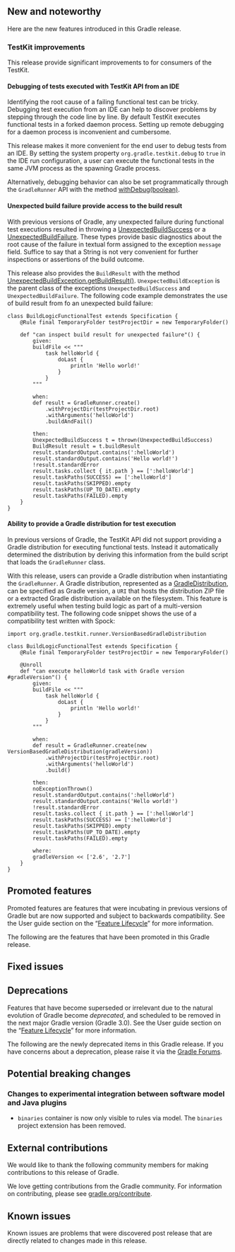 ## New and noteworthy

Here are the new features introduced in this Gradle release.

<!--
IMPORTANT: if this is a patch release, ensure that a prominent link is included in the foreword to all releases of the same minor stream.
Add-->

<!--
### Example new and noteworthy
-->

### TestKit improvements

This release provide significant improvements to for consumers of the TestKit.

#### Debugging of tests executed with TestKit API from an IDE

Identifying the root cause of a failing functional test can be tricky. Debugging test execution from an IDE can help to discover problems
by stepping through the code line by line. By default TestKit executes functional tests in a forked daemon process. Setting up remote debugging for a daemon process
is inconvenient and cumbersome.

This release makes it more convenient for the end user to debug tests from an IDE. By setting the system property `org.gradle.testkit.debug` to `true` in the IDE run configuration,
a user can execute the functional tests in the same JVM process as the spawning Gradle process.

Alternatively, debugging behavior can also be set programmatically through the `GradleRunner` API with the method
<a href="javadoc/org/gradle/testkit/runner/GradleRunner.html#withDebug(boolean)">withDebug(boolean)</a>.

#### Unexpected build failure provide access to the build result

With previous versions of Gradle, any unexpected failure during functional test executions resulted in throwing a
<a href="javadoc/org/gradle/testkit/runner/UnexpectedBuildSuccess.html">UnexpectedBuildSuccess</a> or a
<a href="javadoc/org/gradle/testkit/runner/UnexpectedBuildFailure.html">UnexpectedBuildFailure</a>.
These types provide basic diagnostics about the root cause of the failure in textual form assigned to the exception `message` field. Suffice to say that a String is not very
convenient for further inspections or assertions of the build outcome.

This release also provides the `BuildResult` with the method <a href="javadoc/org/gradle/testkit/runner/UnexpectedBuildException.html#getBuildResult()">UnexpectedBuildException.getBuildResult()</a>.
`UnexpectedBuildException` is the parent class of the exceptions `UnexpectedBuildSuccess` and `UnexpectedBuildFailure`. The following code example demonstrates the use of build result from
fo an unexpected build failure:

    class BuildLogicFunctionalTest extends Specification {
        @Rule final TemporaryFolder testProjectDir = new TemporaryFolder()

        def "can inspect build result for unexpected failure"() {
            given:
            buildFile << """
                task helloWorld {
                    doLast {
                        println 'Hello world!'
                    }
                }
            """

            when:
            def result = GradleRunner.create()
                .withProjectDir(testProjectDir.root)
                .withArguments('helloWorld')
                .buildAndFail()

            then:
            UnexpectedBuildSuccess t = thrown(UnexpectedBuildSuccess)
            BuildResult result = t.buildResult
            result.standardOutput.contains(':helloWorld')
            result.standardOutput.contains('Hello world!')
            !result.standardError
            result.tasks.collect { it.path } == [':helloWorld']
            result.taskPaths(SUCCESS) == [':helloWorld']
            result.taskPaths(SKIPPED).empty
            result.taskPaths(UP_TO_DATE).empty
            result.taskPaths(FAILED).empty
        }
    }

#### Ability to provide a Gradle distribution for test execution

In previous versions of Gradle, the TestKit API did not support providing a Gradle distribution for executing functional tests. Instead it automatically
determined the distribution by deriving this information from the build script that loads the `GradleRunner` class.

With this release, users can provide a Gradle distribution when instantiating the `GradleRunner`. A Gradle distribution, represented as a
<a href="javadoc/org/gradle/testkit/runner/GradleDistribution.html">GradleDistribution</a>, can be specified as Gradle version, a `URI` that hosts
the distribution ZIP file or a extracted Gradle distribution available on the filesystem. This feature is extremely useful when testing build logic
as part of a multi-version compatibility test. The following code snippet shows the use of a compatibility test written with
Spock:

    import org.gradle.testkit.runner.VersionBasedGradleDistribution

    class BuildLogicFunctionalTest extends Specification {
        @Rule final TemporaryFolder testProjectDir = new TemporaryFolder()

        @Unroll
        def "can execute helloWorld task with Gradle version #gradleVersion"() {
            given:
            buildFile << """
                task helloWorld {
                    doLast {
                        println 'Hello world!'
                    }
                }
            """

            when:
            def result = GradleRunner.create(new VersionBasedGradleDistribution(gradleVersion))
                .withProjectDir(testProjectDir.root)
                .withArguments('helloWorld')
                .build()

            then:
            noExceptionThrown()
            result.standardOutput.contains(':helloWorld')
            result.standardOutput.contains('Hello world!')
            !result.standardError
            result.tasks.collect { it.path } == [':helloWorld']
            result.taskPaths(SUCCESS) == [':helloWorld']
            result.taskPaths(SKIPPED).empty
            result.taskPaths(UP_TO_DATE).empty
            result.taskPaths(FAILED).empty

            where:
            gradleVersion << ['2.6', '2.7']
        }
    }

## Promoted features

Promoted features are features that were incubating in previous versions of Gradle but are now supported and subject to backwards compatibility.
See the User guide section on the “[Feature Lifecycle](userguide/feature_lifecycle.html)” for more information.

The following are the features that have been promoted in this Gradle release.

<!--
### Example promoted
-->

## Fixed issues

## Deprecations

Features that have become superseded or irrelevant due to the natural evolution of Gradle become *deprecated*, and scheduled to be removed
in the next major Gradle version (Gradle 3.0). See the User guide section on the “[Feature Lifecycle](userguide/feature_lifecycle.html)” for more information.

The following are the newly deprecated items in this Gradle release. If you have concerns about a deprecation, please raise it via the [Gradle Forums](http://discuss.gradle.org).

<!--
### Example deprecation
-->

## Potential breaking changes

### Changes to experimental integration between software model and Java plugins

- `binaries` container is now only visible to rules via model. The `binaries` project extension has been removed.

## External contributions

We would like to thank the following community members for making contributions to this release of Gradle.

<!--
* [Some person](https://github.com/some-person) - fixed some issue (GRADLE-1234)
-->

We love getting contributions from the Gradle community. For information on contributing, please see [gradle.org/contribute](http://gradle.org/contribute).

## Known issues

Known issues are problems that were discovered post release that are directly related to changes made in this release.
